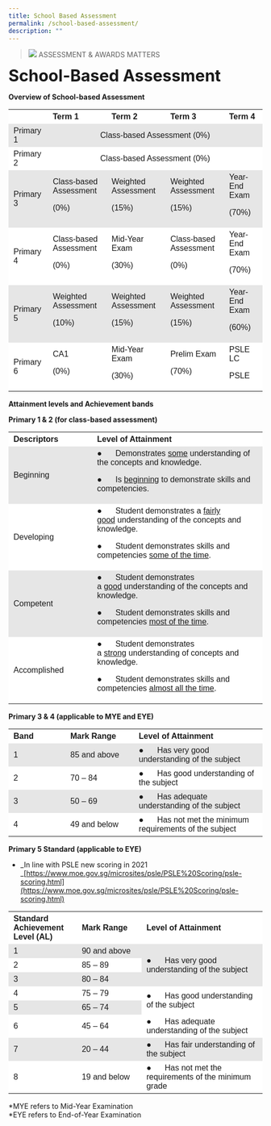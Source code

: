 ```yaml
---
title: School Based Assessment
permalink: /school-based-assessment/
description: ""
---
```

>![](/images/Picture-5.jpeg)
>ASSESSMENT & AWARDS MATTERS

**<font size=6>School-Based Assessment</font>**

**Overview of School-based Assessment**

<table width="0" style="box-sizing: inherit; border-collapse: collapse; border-spacing: 0px; max-width: 100%;"><tbody style="box-sizing: inherit;"><tr style="box-sizing: inherit; background: rgb(255, 255, 255);"><td width="87" style="box-sizing: inherit; padding: 5px 10px;"></td><td width="191" style="box-sizing: inherit; padding: 5px 10px;"><span style="box-sizing: inherit; font-family: tahoma, arial, helvetica, sans-serif;"><strong style="box-sizing: inherit; font-weight: bold;">Term 1</strong></span></td><td width="191" style="box-sizing: inherit; padding: 5px 10px;"><span style="box-sizing: inherit; font-family: tahoma, arial, helvetica, sans-serif;"><strong style="box-sizing: inherit; font-weight: bold;">Term 2</strong></span></td><td width="191" style="box-sizing: inherit; padding: 5px 10px;"><span style="box-sizing: inherit; font-family: tahoma, arial, helvetica, sans-serif;"><strong style="box-sizing: inherit; font-weight: bold;">Term 3</strong></span></td><td width="191" style="box-sizing: inherit; padding: 5px 10px;"><span style="box-sizing: inherit; font-family: tahoma, arial, helvetica, sans-serif;"><strong style="box-sizing: inherit; font-weight: bold;">Term 4</strong></span></td></tr><tr style="box-sizing: inherit; background: rgb(230, 230, 230);"><td width="87" style="box-sizing: inherit; padding: 5px 10px;"><span style="box-sizing: inherit; font-family: tahoma, arial, helvetica, sans-serif;">Primary 1</span></td><td colspan="4" width="765" style="box-sizing: inherit; padding: 5px 10px; text-align: center;"><span style="box-sizing: inherit; font-family: tahoma, arial, helvetica, sans-serif;">Class-based Assessment (0%)</span></td></tr><tr style="box-sizing: inherit; background: rgb(255, 255, 255);"><td width="87" style="box-sizing: inherit; padding: 5px 10px;"><span style="box-sizing: inherit; font-family: tahoma, arial, helvetica, sans-serif;">Primary 2</span></td><td colspan="4" width="765" style="box-sizing: inherit; padding: 5px 10px; text-align: center;"><span style="box-sizing: inherit; font-family: tahoma, arial, helvetica, sans-serif;">Class-based Assessment (0%)</span></td></tr><tr style="box-sizing: inherit; background: rgb(230, 230, 230);"><td width="87" style="box-sizing: inherit; padding: 5px 10px;"><span style="box-sizing: inherit; font-family: tahoma, arial, helvetica, sans-serif;">Primary 3</span></td><td width="191" style="box-sizing: inherit; padding: 5px 10px;"><span style="box-sizing: inherit; font-family: tahoma, arial, helvetica, sans-serif;">Class-based Assessment</span><p style="box-sizing: inherit; font-size: 1em;"></p><p style="box-sizing: inherit; font-size: 1em;"><span style="box-sizing: inherit; font-family: tahoma, arial, helvetica, sans-serif;">(0%)</span></p></td><td width="191" style="box-sizing: inherit; padding: 5px 10px;"><span style="box-sizing: inherit; font-family: tahoma, arial, helvetica, sans-serif;">Weighted Assessment</span><p style="box-sizing: inherit; font-size: 1em;"></p><p style="box-sizing: inherit; font-size: 1em;"><span style="box-sizing: inherit; font-family: tahoma, arial, helvetica, sans-serif;">(15%)</span></p></td><td width="191" style="box-sizing: inherit; padding: 5px 10px;"><span style="box-sizing: inherit; font-family: tahoma, arial, helvetica, sans-serif;">Weighted Assessment</span><p style="box-sizing: inherit; font-size: 1em;"></p><p style="box-sizing: inherit; font-size: 1em;"><span style="box-sizing: inherit; font-family: tahoma, arial, helvetica, sans-serif;">(15%)</span></p></td><td width="191" style="box-sizing: inherit; padding: 5px 10px;"><span style="box-sizing: inherit; font-family: tahoma, arial, helvetica, sans-serif;">Year-End Exam</span><p style="box-sizing: inherit; font-size: 1em;"></p><p style="box-sizing: inherit; font-size: 1em;"><span style="box-sizing: inherit; font-family: tahoma, arial, helvetica, sans-serif;">(70%)</span></p></td></tr><tr style="box-sizing: inherit; background: rgb(255, 255, 255);"><td width="87" style="box-sizing: inherit; padding: 5px 10px;"><span style="box-sizing: inherit; font-family: tahoma, arial, helvetica, sans-serif;">Primary 4</span></td><td width="191" style="box-sizing: inherit; padding: 5px 10px;"><span style="box-sizing: inherit; font-family: tahoma, arial, helvetica, sans-serif;">Class-based Assessment</span><p style="box-sizing: inherit; font-size: 1em;"></p><p style="box-sizing: inherit; font-size: 1em;"><span style="box-sizing: inherit; font-family: tahoma, arial, helvetica, sans-serif;">(0%)</span></p></td><td width="191" style="box-sizing: inherit; padding: 5px 10px;"><span style="box-sizing: inherit; font-family: tahoma, arial, helvetica, sans-serif;">Mid-Year Exam</span><p style="box-sizing: inherit; font-size: 1em;"></p><p style="box-sizing: inherit; font-size: 1em;"><span style="box-sizing: inherit; font-family: tahoma, arial, helvetica, sans-serif;">(30%)</span></p></td><td width="191" style="box-sizing: inherit; padding: 5px 10px;"><span style="box-sizing: inherit; font-family: tahoma, arial, helvetica, sans-serif;">Class-based Assessment</span><p style="box-sizing: inherit; font-size: 1em;"></p><p style="box-sizing: inherit; font-size: 1em;"><span style="box-sizing: inherit; font-family: tahoma, arial, helvetica, sans-serif;">(0%)</span></p></td><td width="191" style="box-sizing: inherit; padding: 5px 10px;"><span style="box-sizing: inherit; font-family: tahoma, arial, helvetica, sans-serif;">Year-End Exam</span><p style="box-sizing: inherit; font-size: 1em;"></p><p style="box-sizing: inherit; font-size: 1em;"><span style="box-sizing: inherit; font-family: tahoma, arial, helvetica, sans-serif;">(70%)</span></p></td></tr><tr style="box-sizing: inherit; background: rgb(230, 230, 230);"><td width="87" style="box-sizing: inherit; padding: 5px 10px;"><span style="box-sizing: inherit; font-family: tahoma, arial, helvetica, sans-serif;">Primary 5</span></td><td width="191" style="box-sizing: inherit; padding: 5px 10px;"><span style="box-sizing: inherit; font-family: tahoma, arial, helvetica, sans-serif;">Weighted Assessment</span><p style="box-sizing: inherit; font-size: 1em;"></p><p style="box-sizing: inherit; font-size: 1em;"><span style="box-sizing: inherit; font-family: tahoma, arial, helvetica, sans-serif;">(10%)</span></p></td><td width="191" style="box-sizing: inherit; padding: 5px 10px;"><span style="box-sizing: inherit; font-family: tahoma, arial, helvetica, sans-serif;">Weighted Assessment</span><p style="box-sizing: inherit; font-size: 1em;"></p><p style="box-sizing: inherit; font-size: 1em;"><span style="box-sizing: inherit; font-family: tahoma, arial, helvetica, sans-serif;">(15%)</span></p></td><td width="191" style="box-sizing: inherit; padding: 5px 10px;"><span style="box-sizing: inherit; font-family: tahoma, arial, helvetica, sans-serif;">Weighted Assessment</span><p style="box-sizing: inherit; font-size: 1em;"></p><p style="box-sizing: inherit; font-size: 1em;"><span style="box-sizing: inherit; font-family: tahoma, arial, helvetica, sans-serif;">(15%)</span></p></td><td width="191" style="box-sizing: inherit; padding: 5px 10px;"><span style="box-sizing: inherit; font-family: tahoma, arial, helvetica, sans-serif;">Year-End Exam</span><p style="box-sizing: inherit; font-size: 1em;"></p><p style="box-sizing: inherit; font-size: 1em;"><span style="box-sizing: inherit; font-family: tahoma, arial, helvetica, sans-serif;">(60%)</span></p></td></tr><tr style="box-sizing: inherit; background: rgb(255, 255, 255);"><td width="87" style="box-sizing: inherit; padding: 5px 10px;"><span style="box-sizing: inherit; font-family: tahoma, arial, helvetica, sans-serif;">Primary 6</span></td><td width="191" style="box-sizing: inherit; padding: 5px 10px;"><span style="box-sizing: inherit; font-family: tahoma, arial, helvetica, sans-serif;">CA1</span><p style="box-sizing: inherit; font-size: 1em;"></p><p style="box-sizing: inherit; font-size: 1em;"><span style="box-sizing: inherit; font-family: tahoma, arial, helvetica, sans-serif;">(0%)</span></p></td><td width="191" style="box-sizing: inherit; padding: 5px 10px;"><span style="box-sizing: inherit; font-family: tahoma, arial, helvetica, sans-serif;">Mid-Year Exam</span><p style="box-sizing: inherit; font-size: 1em;"></p><p style="box-sizing: inherit; font-size: 1em;"><span style="box-sizing: inherit; font-family: tahoma, arial, helvetica, sans-serif;">(30%)</span></p></td><td width="191" style="box-sizing: inherit; padding: 5px 10px;"><span style="box-sizing: inherit; font-family: tahoma, arial, helvetica, sans-serif;">Prelim Exam</span><p style="box-sizing: inherit; font-size: 1em;"></p><p style="box-sizing: inherit; font-size: 1em;"><span style="box-sizing: inherit; font-family: tahoma, arial, helvetica, sans-serif;">(70%)</span></p></td><td width="191" style="box-sizing: inherit; padding: 5px 10px;"><span style="box-sizing: inherit; font-family: tahoma, arial, helvetica, sans-serif;">PSLE LC</span><p style="box-sizing: inherit; font-size: 1em;"></p><p style="box-sizing: inherit; font-size: 1em;"><span style="box-sizing: inherit; font-family: tahoma, arial, helvetica, sans-serif;">PSLE</span></p></td></tr></tbody></table>

**Attainment levels and Achievement bands**

**Primary 1 & 2 (for class-based assessment)**

<table width="0" style="box-sizing: inherit; border-collapse: collapse; border-spacing: 0px; max-width: 100%;"><tbody style="box-sizing: inherit;"><tr style="box-sizing: inherit; background: rgb(255, 255, 255);"><td width="210" style="box-sizing: inherit; padding: 5px 10px;"><span style="box-sizing: inherit; font-family: tahoma, arial, helvetica, sans-serif;"><strong style="box-sizing: inherit; font-weight: bold;">Descriptors</strong></span></td><td width="414" style="box-sizing: inherit; padding: 5px 10px;"><span style="box-sizing: inherit; font-family: tahoma, arial, helvetica, sans-serif;"><strong style="box-sizing: inherit; font-weight: bold;">Level of Attainment</strong></span></td></tr><tr style="box-sizing: inherit; background: rgb(230, 230, 230);"><td width="210" style="box-sizing: inherit; padding: 5px 10px;"><span style="box-sizing: inherit; font-family: tahoma, arial, helvetica, sans-serif;">Beginning</span></td><td width="414" style="box-sizing: inherit; padding: 5px 10px;"><span style="box-sizing: inherit; font-family: tahoma, arial, helvetica, sans-serif;">●&nbsp;&nbsp;&nbsp;&nbsp;&nbsp; Demonstrates<span>&nbsp;</span><u style="box-sizing: inherit;">some</u><span>&nbsp;</span>understanding of the concepts and knowledge.</span><p style="box-sizing: inherit; font-size: 1em;"></p><p style="box-sizing: inherit; font-size: 1em;"><span style="box-sizing: inherit; font-family: tahoma, arial, helvetica, sans-serif;">●&nbsp;&nbsp;&nbsp;&nbsp;&nbsp; Is<span>&nbsp;</span><u style="box-sizing: inherit;">beginning</u><span>&nbsp;</span>to demonstrate skills and competencies.</span></p></td></tr><tr style="box-sizing: inherit; background: rgb(255, 255, 255);"><td width="210" style="box-sizing: inherit; padding: 5px 10px;"><span style="box-sizing: inherit; font-family: tahoma, arial, helvetica, sans-serif;">Developing</span></td><td width="414" style="box-sizing: inherit; padding: 5px 10px;"><span style="box-sizing: inherit; font-family: tahoma, arial, helvetica, sans-serif;">●&nbsp;&nbsp;&nbsp;&nbsp;&nbsp; Student demonstrates a<span>&nbsp;</span><u style="box-sizing: inherit;">fairly good</u><span>&nbsp;</span>understanding of the concepts and knowledge.</span><p style="box-sizing: inherit; font-size: 1em;"></p><p style="box-sizing: inherit; font-size: 1em;"><span style="box-sizing: inherit; font-family: tahoma, arial, helvetica, sans-serif;">●&nbsp;&nbsp;&nbsp;&nbsp;&nbsp; Student demonstrates skills and competencies<span>&nbsp;</span><u style="box-sizing: inherit;">some of the time</u>.</span></p></td></tr><tr style="box-sizing: inherit; background: rgb(230, 230, 230);"><td width="210" style="box-sizing: inherit; padding: 5px 10px;"><span style="box-sizing: inherit; font-family: tahoma, arial, helvetica, sans-serif;">Competent</span></td><td width="414" style="box-sizing: inherit; padding: 5px 10px;"><span style="box-sizing: inherit; font-family: tahoma, arial, helvetica, sans-serif;">●&nbsp;&nbsp;&nbsp;&nbsp;&nbsp; Student demonstrates a<span>&nbsp;</span><u style="box-sizing: inherit;">good</u><span>&nbsp;</span>understanding of the concepts and knowledge.</span><p style="box-sizing: inherit; font-size: 1em;"></p><p style="box-sizing: inherit; font-size: 1em;"><span style="box-sizing: inherit; font-family: tahoma, arial, helvetica, sans-serif;">●&nbsp;&nbsp;&nbsp;&nbsp;&nbsp; Student demonstrates skills and competencies<span>&nbsp;</span><u style="box-sizing: inherit;">most of the time</u>.</span></p></td></tr><tr style="box-sizing: inherit; background: rgb(255, 255, 255);"><td width="210" style="box-sizing: inherit; padding: 5px 10px;"><span style="box-sizing: inherit; font-family: tahoma, arial, helvetica, sans-serif;">Accomplished</span></td><td width="414" style="box-sizing: inherit; padding: 5px 10px;"><span style="box-sizing: inherit; font-family: tahoma, arial, helvetica, sans-serif;">●&nbsp;&nbsp;&nbsp;&nbsp;&nbsp; Student demonstrates a<span>&nbsp;</span><u style="box-sizing: inherit;">strong</u><span>&nbsp;</span>understanding of concepts and knowledge.</span><p style="box-sizing: inherit; font-size: 1em;"></p><p style="box-sizing: inherit; font-size: 1em;"><span style="box-sizing: inherit; font-family: tahoma, arial, helvetica, sans-serif;">●&nbsp;&nbsp;&nbsp;&nbsp;&nbsp; Student demonstrates skills and competencies<span>&nbsp;</span><u style="box-sizing: inherit;">almost all the time</u>.</span></p></td></tr></tbody></table>

**Primary 3 & 4 (applicable to MYE and EYE)**

<table width="0" style="box-sizing: inherit; border-collapse: collapse; border-spacing: 0px; max-width: 100%;"><tbody style="box-sizing: inherit;"><tr style="box-sizing: inherit; background: rgb(255, 255, 255);"><td width="130" style="box-sizing: inherit; padding: 5px 10px;"><span style="box-sizing: inherit; font-family: tahoma, arial, helvetica, sans-serif;"><strong style="box-sizing: inherit; font-weight: bold;">Band</strong></span></td><td width="163" style="box-sizing: inherit; padding: 5px 10px;"><span style="box-sizing: inherit; font-family: tahoma, arial, helvetica, sans-serif;"><strong style="box-sizing: inherit; font-weight: bold;">Mark Range</strong></span></td><td width="330" style="box-sizing: inherit; padding: 5px 10px;"><span style="box-sizing: inherit; font-family: tahoma, arial, helvetica, sans-serif;"><strong style="box-sizing: inherit; font-weight: bold;">Level of Attainment</strong></span></td></tr><tr style="box-sizing: inherit; background: rgb(230, 230, 230);"><td width="130" style="box-sizing: inherit; padding: 5px 10px;"><span style="box-sizing: inherit; font-family: tahoma, arial, helvetica, sans-serif;">1</span></td><td width="163" style="box-sizing: inherit; padding: 5px 10px;"><span style="box-sizing: inherit; font-family: tahoma, arial, helvetica, sans-serif;">85 and above</span></td><td width="330" style="box-sizing: inherit; padding: 5px 10px;"><span style="box-sizing: inherit; font-family: tahoma, arial, helvetica, sans-serif;">●&nbsp;&nbsp;&nbsp;&nbsp;&nbsp; Has very good understanding of the subject</span></td></tr><tr style="box-sizing: inherit; background: rgb(255, 255, 255);"><td width="130" style="box-sizing: inherit; padding: 5px 10px;"><span style="box-sizing: inherit; font-family: tahoma, arial, helvetica, sans-serif;">2</span></td><td width="163" style="box-sizing: inherit; padding: 5px 10px;"><span style="box-sizing: inherit; font-family: tahoma, arial, helvetica, sans-serif;">70 – 84</span></td><td width="330" style="box-sizing: inherit; padding: 5px 10px;"><span style="box-sizing: inherit; font-family: tahoma, arial, helvetica, sans-serif;">●&nbsp;&nbsp;&nbsp;&nbsp;&nbsp; Has good understanding of the subject</span></td></tr><tr style="box-sizing: inherit; background: rgb(230, 230, 230);"><td width="130" style="box-sizing: inherit; padding: 5px 10px;"><span style="box-sizing: inherit; font-family: tahoma, arial, helvetica, sans-serif;">3</span></td><td width="163" style="box-sizing: inherit; padding: 5px 10px;"><span style="box-sizing: inherit; font-family: tahoma, arial, helvetica, sans-serif;">50 – 69</span></td><td width="330" style="box-sizing: inherit; padding: 5px 10px;"><span style="box-sizing: inherit; font-family: tahoma, arial, helvetica, sans-serif;">●&nbsp;&nbsp;&nbsp;&nbsp;&nbsp; Has adequate understanding of the subject</span></td></tr><tr style="box-sizing: inherit; background: rgb(255, 255, 255);"><td width="130" style="box-sizing: inherit; padding: 5px 10px;"><span style="box-sizing: inherit; font-family: tahoma, arial, helvetica, sans-serif;">4</span></td><td width="163" style="box-sizing: inherit; padding: 5px 10px;"><span style="box-sizing: inherit; font-family: tahoma, arial, helvetica, sans-serif;">49 and below</span></td><td width="330" style="box-sizing: inherit; padding: 5px 10px;"><span style="box-sizing: inherit; font-family: tahoma, arial, helvetica, sans-serif;">●&nbsp;&nbsp;&nbsp;&nbsp;&nbsp; Has not met the minimum requirements of the subject</span></td></tr></tbody></table>

**Primary 5 Standard (applicable to EYE)**

*   _In line with PSLE new scoring in 2021  
    _[https://www.moe.gov.sg/microsites/psle/PSLE%20Scoring/psle-scoring.html](https://www.moe.gov.sg/microsites/psle/PSLE%20Scoring/psle-scoring.html)

<table width="0" style="box-sizing: inherit; border-collapse: collapse; border-spacing: 0px; max-width: 100%;"><tbody style="box-sizing: inherit;"><tr style="box-sizing: inherit; background: rgb(255, 255, 255);"><td width="130" style="box-sizing: inherit; padding: 5px 10px;"><span style="box-sizing: inherit; font-family: tahoma, arial, helvetica, sans-serif;"><strong style="box-sizing: inherit; font-weight: bold;">Standard Achievement Level (AL)</strong></span></td><td width="163" style="box-sizing: inherit; padding: 5px 10px;"><span style="box-sizing: inherit; font-family: tahoma, arial, helvetica, sans-serif;"><strong style="box-sizing: inherit; font-weight: bold;">Mark Range</strong></span></td><td width="330" style="box-sizing: inherit; padding: 5px 10px;"><span style="box-sizing: inherit; font-family: tahoma, arial, helvetica, sans-serif;"><strong style="box-sizing: inherit; font-weight: bold;">Level of Attainment</strong></span></td></tr><tr style="box-sizing: inherit; background: rgb(230, 230, 230);"><td width="130" style="box-sizing: inherit; padding: 5px 10px;"><span style="box-sizing: inherit; font-family: tahoma, arial, helvetica, sans-serif;">1</span></td><td width="163" style="box-sizing: inherit; padding: 5px 10px;"><span style="box-sizing: inherit; font-family: tahoma, arial, helvetica, sans-serif;">90 and above</span></td><td rowspan="3" width="330" style="box-sizing: inherit; padding: 5px 10px;"><span style="box-sizing: inherit; font-family: tahoma, arial, helvetica, sans-serif;">●&nbsp;&nbsp;&nbsp;&nbsp;&nbsp; Has very good understanding of the subject</span></td></tr><tr style="box-sizing: inherit; background: rgb(255, 255, 255);"><td width="130" style="box-sizing: inherit; padding: 5px 10px;"><span style="box-sizing: inherit; font-family: tahoma, arial, helvetica, sans-serif;">2</span></td><td width="163" style="box-sizing: inherit; padding: 5px 10px;"><span style="box-sizing: inherit; font-family: tahoma, arial, helvetica, sans-serif;">85 – 89</span></td></tr><tr style="box-sizing: inherit; background: rgb(230, 230, 230);"><td width="130" style="box-sizing: inherit; padding: 5px 10px;"><span style="box-sizing: inherit; font-family: tahoma, arial, helvetica, sans-serif;">3</span></td><td width="163" style="box-sizing: inherit; padding: 5px 10px;"><span style="box-sizing: inherit; font-family: tahoma, arial, helvetica, sans-serif;">80 – 84</span></td></tr><tr style="box-sizing: inherit; background: rgb(255, 255, 255);"><td width="130" style="box-sizing: inherit; padding: 5px 10px;"><span style="box-sizing: inherit; font-family: tahoma, arial, helvetica, sans-serif;">4</span></td><td width="163" style="box-sizing: inherit; padding: 5px 10px;"><span style="box-sizing: inherit; font-family: tahoma, arial, helvetica, sans-serif;">75 – 79</span></td><td rowspan="2" width="330" style="box-sizing: inherit; padding: 5px 10px;"><span style="box-sizing: inherit; font-family: tahoma, arial, helvetica, sans-serif;">●&nbsp;&nbsp;&nbsp;&nbsp;&nbsp; Has good understanding of the subject</span></td></tr><tr style="box-sizing: inherit; background: rgb(230, 230, 230);"><td width="130" style="box-sizing: inherit; padding: 5px 10px;"><span style="box-sizing: inherit; font-family: tahoma, arial, helvetica, sans-serif;">5</span></td><td width="163" style="box-sizing: inherit; padding: 5px 10px;"><span style="box-sizing: inherit; font-family: tahoma, arial, helvetica, sans-serif;">65 – 74</span></td></tr><tr style="box-sizing: inherit; background: rgb(255, 255, 255);"><td width="130" style="box-sizing: inherit; padding: 5px 10px;"><span style="box-sizing: inherit; font-family: tahoma, arial, helvetica, sans-serif;">6</span></td><td width="163" style="box-sizing: inherit; padding: 5px 10px;"><span style="box-sizing: inherit; font-family: tahoma, arial, helvetica, sans-serif;">45 – 64</span></td><td width="330" style="box-sizing: inherit; padding: 5px 10px;"><span style="box-sizing: inherit; font-family: tahoma, arial, helvetica, sans-serif;">●&nbsp;&nbsp;&nbsp;&nbsp;&nbsp; Has adequate understanding of the subject</span></td></tr><tr style="box-sizing: inherit; background: rgb(230, 230, 230);"><td width="130" style="box-sizing: inherit; padding: 5px 10px;"><span style="box-sizing: inherit; font-family: tahoma, arial, helvetica, sans-serif;">7</span></td><td width="163" style="box-sizing: inherit; padding: 5px 10px;"><span style="box-sizing: inherit; font-family: tahoma, arial, helvetica, sans-serif;">20 – 44</span></td><td width="330" style="box-sizing: inherit; padding: 5px 10px;"><span style="box-sizing: inherit; font-family: tahoma, arial, helvetica, sans-serif;">●&nbsp;&nbsp;&nbsp;&nbsp;&nbsp; Has fair understanding of the subject</span></td></tr><tr style="box-sizing: inherit; background: rgb(255, 255, 255);"><td width="130" style="box-sizing: inherit; padding: 5px 10px;"><span style="box-sizing: inherit; font-family: tahoma, arial, helvetica, sans-serif;">8</span></td><td width="163" style="box-sizing: inherit; padding: 5px 10px;"><span style="box-sizing: inherit; font-family: tahoma, arial, helvetica, sans-serif;">19 and below</span></td><td width="330" style="box-sizing: inherit; padding: 5px 10px;"><span style="box-sizing: inherit; font-family: tahoma, arial, helvetica, sans-serif;">●&nbsp;&nbsp;&nbsp;&nbsp;&nbsp; Has not met the requirements of the minimum grade</span></td></tr></tbody></table>

\*MYE refers to Mid-Year Examination  
\*EYE refers to End-of-Year Examination